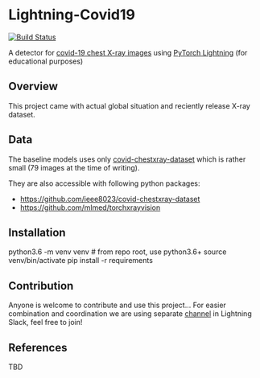 # Lightning-Covid19

[![Build Status](https://travis-ci.org/PyTorchLightning/lightning-Covid19.svg?branch=master)](https://travis-ci.org/PyTorchLightning/lightning-Covid19)

A detector for [covid-19 chest X-ray images](https://github.com/ieee8023/covid-chestxray-dataset) 
 using [PyTorch Lightning](https://github.com/PyTorchLightning/pytorch-lightning) (for educational purposes)

## Overview

This project came with actual global situation and reciently release X-ray dataset.

## Data

The baseline models uses only [covid-chestxray-dataset](https://github.com/ieee8023/covid-chestxray-dataset/)
 which is rather small (79 images at the time of writing).

They are also accessible with following python packages:
- https://github.com/ieee8023/covid-chestxray-dataset
- https://github.com/mlmed/torchxrayvision

## Installation


  python3.6 -m venv venv  # from repo root, use python3.6+
  source venv/bin/activate
  pip install -r requirements
  

## Contribution

Anyone is welcome to contribute and use this project...
For easier combination and coordination we are using separate [channel](https://pytorch-lightning.slack.com/archives/CV7MNM0NP) in Lightning Slack, feel free to join!

## References

TBD
